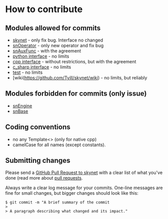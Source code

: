 # How to contribute

## Modules allowed for commits
 
 * [skynet](https://github.com/Tyill/skynet/tree/master/src/skynet) - only fix bug. Interface no changed
 * [snOperator](https://github.com/Tyill/skynet/tree/master/src/snOperator) - only new operator and fix bug
 * [snAuxFunc](https://github.com/Tyill/skynet/tree/master/src/snAux) - with the agreement
 * [python interface](https://github.com/Tyill/skynet/tree/master/python/libskynet) - no limits
 * [cpp interface](https://github.com/Tyill/skynet/tree/master/cpp) - without restrictions, but with the agreement
 * [c_sharp interface](https://github.com/Tyill/skynet/tree/master/c_sharp/libskynet) - no limits
 * [test](https://github.com/Tyill/skynet/tree/master/test) - no limits
 * [wiki(https://github.com/Tyill/skynet/wiki) - no limits, but reliably
 
## Modules forbidden for commits (only issue)

 * [snEngine](https://github.com/Tyill/skynet/tree/master/src/snEngine)
 * [snBase](https://github.com/Tyill/skynet/tree/master/src/snBase)
 
## Coding conventions

 * no any Template<> (only for native cpp)
 * camelCase for all names (except constants).
 

## Submitting changes

Please send a [GitHub Pull Request to skynet](https://github.com/Tyill/skynet/pull/new/master) 
with a clear list of what you've done (read more about [pull requests](https://help.github.com/articles/proposing-changes-to-your-work-with-pull-requests/). 


Always write a clear log message for your commits. One-line messages are fine for small changes, but bigger changes should look like this:

    $ git commit -m "A brief summary of the commit
    > 
    > A paragraph describing what changed and its impact."
	
	